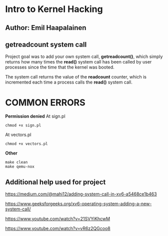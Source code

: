# Intro to Kernel Hacking

## Author: Emil Haapalainen
## getreadcount system call

Project goal was to add your own system call, **getreadcount()**, which simply returns how many times the **read()** system call has been called by user processes since the time that the kernel was booted.

The system call returns the value of the **readcount** counter, which is incremented each time a process calls the **read()** system call.

# COMMON ERRORS
**Permission denied**
At sign.pl
```
chmod +x sign.pl
```
At vectors.pl 
```
chmod +x vectors.pl
```
**Other**

```
make clean
make qemu-nox
```

## Additional help used for project

https://medium.com/@mahi12/adding-system-call-in-xv6-a5468ce1b463

https://www.geeksforgeeks.org/xv6-operating-system-adding-a-new-system-call/

https://www.youtube.com/watch?v=21SVYiKhcwM

https://www.youtube.com/watch?v=vR6z2QGcoo8

